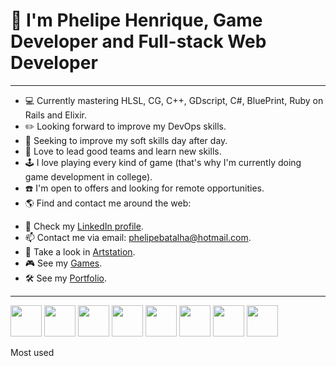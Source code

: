 <!DOCTYPE HTML>
<html lang="en">
 <head>
  <meta charset="UTF-8">
  <meta name="viewport" content="width=device-width, initial-scale=1.0">
  
   <link rel="stylesheet" href="https://cdn.jsdelivr.net/gh/devicons/devicon@v2.15.1/devicon.min.css">
   <link rel="stylesheet" type='text/css' href="https://cdn.jsdelivr.net/gh/devicons/devicon@latest/devicon.min.css" />
 </head>
 <body>  
    <h1>👋 I'm Phelipe Henrique, Game Developer and Full-stack Web Developer </h1>

<hr />
<ul>
  <li>💻 Currently mastering HLSL, CG, C++, GDscript, C#, BluePrint, Ruby on Rails and Elixir.</li>
  <li>✏️ Looking forward to improve my DevOps skills.</li>
  <li>🤵 Seeking to improve my soft skills day after day.</li>
  <li>👀 Love to lead good teams and learn new skills.</li>
  <li>🕹️ I love playing every kind of game (that's why I'm currently doing game development in college).</li>
  <li>☎️ I'm open to offers and looking for remote opportunities.</li>
  <li>🌎 Find and contact me around the web:</li>
</ul>

<ul>
 <li>🔎 Check my <a href= "https://www.linkedin.com/in/phelipebatalha/">LinkedIn profile</a>.</li>
 <li>📫 Contact me via email: <a href="mailto:phelipebatalha@hotmail.com" target=”_blank”>phelipebatalha@hotmail.com</a>.</li>
 <li>🎨 Take a look in <a href="https://www.artstation.com/phelipebatalha" target=”_blank”>Artstation</a>.</li>
 <li>🎮 See my <a href="https://phelipebatalha.itch.io" target="_blank">Games</a>.</li>
 <li>🛠️ See my <a href="https://www.phelipebatalha.com" target="_blank">Portfolio</a>.</li>
 
</ul>
<hr />

<p>
  <img width="50" src="https://cdn.jsdelivr.net/gh/devicons/devicon/icons/csharp/csharp-plain.svg"/>
 <img width="50" src="https://cdn.jsdelivr.net/gh/devicons/devicon@latest/icons/cplusplus/cplusplus-original.svg" />
 <img width="50" src="https://cdn.jsdelivr.net/gh/devicons/devicon@latest/icons/unity/unity-original.svg" />      
 <img width="50" src="https://cdn.jsdelivr.net/gh/devicons/devicon@latest/icons/godot/godot-original.svg" />
 <img width="50" src="https://cdn.jsdelivr.net/gh/devicons/devicon@latest/icons/unrealengine/unrealengine-original.svg" />
 <img width="50" src="https://cdn.jsdelivr.net/gh/devicons/devicon/icons/html5/html5-original-wordmark.svg" />
 <img width="50" src="https://cdn.jsdelivr.net/gh/devicons/devicon@latest/icons/javascript/javascript-original.svg" />
 <img width="50" src="https://cdn.jsdelivr.net/gh/devicons/devicon@latest/icons/php/php-original.svg" />
           
</p>

          

Most used

 </body>
</html>
